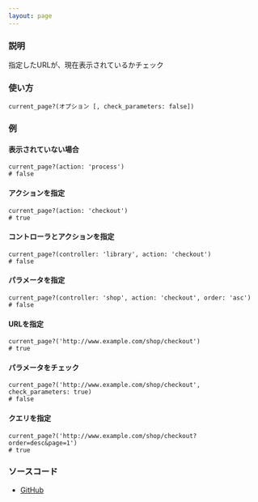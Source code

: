 ```yaml
---
layout: page
---
```

### 説明
指定したURLが、現在表示されているかチェック

### 使い方
    current_page?(オプション [, check_parameters: false])

### 例
#### 表示されていない場合
    current_page?(action: 'process')
    # false

#### アクションを指定
    current_page?(action: 'checkout')
    # true

#### コントローラとアクションを指定
    current_page?(controller: 'library', action: 'checkout')
    # false

#### パラメータを指定
    current_page?(controller: 'shop', action: 'checkout', order: 'asc')
    # false

#### URLを指定
    current_page?('http://www.example.com/shop/checkout')
    # true

#### パラメータをチェック
    current_page?('http://www.example.com/shop/checkout', check_parameters: true)
    # false

#### クエリを指定
    current_page?('http://www.example.com/shop/checkout?order=desc&page=1')
    # true

### ソースコード
* [GitHub](https://github.com/rails/rails/blob/f33d52c95217212cbacc8d5e44b5a8e3cdc6f5b3/actionview/lib/action_view/helpers/url_helper.rb#L543)